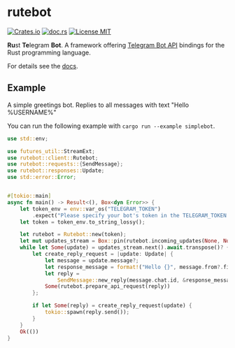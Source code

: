 # rutebot
[![Crates.io](https://img.shields.io/crates/v/rutebot.svg)](https://crates.io/crates/rutebot)
[![doc.rs](https://docs.rs/rutebot/badge.svg)](https://docs.rs/rutebot)
[![License MIT](https://img.shields.io/badge/license-MIT-blue.svg)](https://github.com/Leonqn/rutebot/LICENSE)

**Ru**st **Te**legram **Bot**. A framework offering [Telegram Bot API](https://core.telegram.org/bots/api) bindings for the Rust programming language.

For details see the [docs](https://docs.rs/rutebot).

## Example
A simple greetings bot. Replies to all messages with text "Hello %USERNAME%"

You can run the following example with `cargo run --example simplebot`.


```rust
use std::env;

use futures_util::StreamExt;
use rutebot::client::Rutebot;
use rutebot::requests::{SendMessage};
use rutebot::responses::Update;
use std::error::Error;


#[tokio::main]
async fn main() -> Result<(), Box<dyn Error>> {
    let token_env = env::var_os("TELEGRAM_TOKEN")
        .expect("Please specify your bot's token in the TELEGRAM_TOKEN environment variable.");
    let token = token_env.to_string_lossy();

    let rutebot = Rutebot::new(token);
    let mut updates_stream = Box::pin(rutebot.incoming_updates(None, None));
    while let Some(update) = updates_stream.next().await.transpose()? {
        let create_reply_request = |update: Update| {
            let message = update.message?;
            let response_message = format!("Hello {}", message.from?.first_name);
            let reply =
                SendMessage::new_reply(message.chat.id, &response_message, message.message_id);
            Some(rutebot.prepare_api_request(reply))
        };

        if let Some(reply) = create_reply_request(update) {
            tokio::spawn(reply.send());
        }
    }
    Ok(())
}

```
